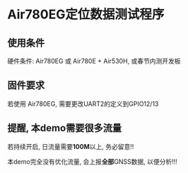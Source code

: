 # Air780EG定位数据测试程序

## 使用条件

硬件条件: Air780EG 或 Air780E + Air530H, 或春节内测开发板

## 固件要求

若使用 Air780EG, 需要更改UART2的定义到GPIO12/13

## 提醒, 本demo需要很多流量

若持续开启, 日流量需要**100M**以上, 务必留意!!

本demo完全没有优化流量, 会上报**全部**GNSS数据, 以便分析!!!

